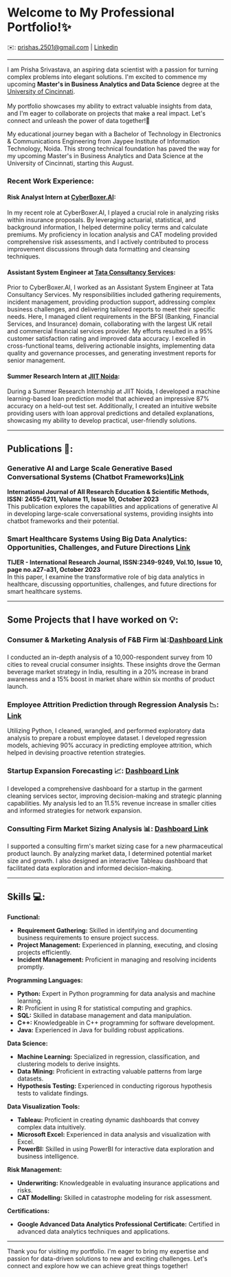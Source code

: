 # Welcome to My Professional Portfolio!✨


✉️: [prishas.2501@gmail.com](mailto:prishas.2501@gmail.com) | [Linkedin](https://www.linkedin.com/in/prisha-srivastava)

-------------------------------------------------------------------------------------------------------------------------------------------------------------

I am Prisha Srivastava, an aspiring data scientist with a passion for turning complex problems into elegant solutions. I'm excited to commence my upcoming **Master's in Business Analytics and Data Science** degree at the [University of Cincinnati](https://www.uc.edu/).
<br><br>
My portfolio showcases my ability to extract valuable insights from data, and I'm eager to collaborate on projects that make a real impact. Let's connect and unleash the power of data together!🤝

My educational journey began with a Bachelor of Technology in Electronics & Communications Engineering from Jaypee Institute of Information Technology, Noida. This strong technical foundation has paved the way for my upcoming Master's in Business Analytics and Data Science at the University of Cincinnati, starting this August.

### Recent Work Experience:

#### Risk Analyst Intern at [CyberBoxer.AI](https://cyberboxer.com/):
In my recent role at CyberBoxer.AI, I played a crucial role in analyzing risks within insurance proposals. By leveraging actuarial, statistical, and background information, I helped determine policy terms and calculate premiums. My proficiency in location analysis and CAT modeling provided comprehensive risk assessments, and I actively contributed to process improvement discussions through data formatting and cleansing techniques.

#### Assistant System Engineer at [Tata Consultancy Services](https://www.tcs.com/):
Prior to CyberBoxer.AI, I worked as an Assistant System Engineer at Tata Consultancy Services. My responsibilities included gathering requirements, incident management, providing production support, addressing complex business challenges, and delivering tailored reports to meet their specific needs. Here, I managed client requirements in the BFSI (Banking, Financial Services, and Insurance) domain, collaborating with the largest UK retail and commercial financial services provider.  My efforts resulted in a 95% customer satisfaction rating and improved data accuracy. I excelled in cross-functional teams, delivering actionable insights, implementing data quality and governance processes, and generating investment reports for senior management.

#### Summer Research Intern at [JIIT Noida](https://www.jiit.ac.in/):
During a Summer Research Internship at JIIT Noida, I developed a machine learning-based loan prediction model that achieved an impressive 87% accuracy on a held-out test set. Additionally, I created an intuitive website providing users with loan approval predictions and detailed explanations, showcasing my ability to develop practical, user-friendly solutions.

-------------------------------------------------------------------------------------------------------------------------------------------------------------


## Publications 📑:

### Generative AI and Large Scale Generative Based Conversational Systems (Chatbot Frameworks)[Link](https://www.ijaresm.com/generative-ai-and-large-scale-generative-based-conversational-systems-chatbot-frameworks)
**International Journal of All Research Education & Scientific Methods, ISSN: 2455-6211, Volume 11, Issue 10, October 2023**  
This publication explores the capabilities and applications of generative AI in developing large-scale conversational systems, providing insights into chatbot frameworks and their potential.

### Smart Healthcare Systems Using Big Data Analytics: Opportunities, Challenges, and Future Directions [Link](https://tijer.org/tijer/papers/TIJER2310004.pdf)
**TIJER - International Research Journal, ISSN:2349-9249, Vol.10, Issue 10, page no.a27-a31, October 2023**  
In this paper, I examine the transformative role of big data analytics in healthcare, discussing opportunities, challenges, and future directions for smart healthcare systems.

-------------------------------------------------------------------------------------------------------------------------------------------------------------

## Some Projects that I have worked on 💡:

### Consumer & Marketing Analysis of F&B Firm 📊:[Dashboard Link](https://public.tableau.com/app/profile/ps7906/viz/CodeX_Dashboard/CodeXEnergyDrinkAnalysis)
I conducted an in-depth analysis of a 10,000-respondent survey from 10 cities to reveal crucial consumer insights. These insights drove the German beverage market strategy in India, resulting in a 20% increase in brand awareness and a 15% boost in market share within six months of product launch.

### Employee Attrition Prediction through Regression Analysis 📉: [Link](https://colab.research.google.com/drive/1z8Nux9lEh8IChlROq_2Oo2lIT6GJ9Y3t#scrollTo=jf1TG9QodZAG)
Utilizing Python, I cleaned, wrangled, and performed exploratory data analysis to prepare a robust employee dataset. I developed regression models, achieving 90% accuracy in predicting employee attrition, which helped in devising proactive retention strategies.

### Startup Expansion Forecasting 📈: [ Dashboard Link](https://public.tableau.com/app/profile/ps7906/viz/StartupExpansion_16799468815810/Startupexpansionanalysisdashboard)
I developed a comprehensive dashboard for a startup in the garment cleaning services sector, improving decision-making and strategic planning capabilities. My analysis led to an 11.5% revenue increase in smaller cities and informed strategies for network expansion.

### Consulting Firm Market Sizing Analysis 📊: [Dashboard Link](https://public.tableau.com/app/profile/ps7906/viz/PharmaMarketSizingDashboard/Dashboard1)
I supported a consulting firm's market sizing case for a new pharmaceutical product launch. By analyzing market data, I determined potential market size and growth. I also designed an interactive Tableau dashboard that facilitated data exploration and informed decision-making.

-------------------------------------------------------------------------------------------------------------------------------------------------------------

## Skills 💻:

**Functional:**  
- **Requirement Gathering:** Skilled in identifying and documenting business requirements to ensure project success.
- **Project Management:** Experienced in planning, executing, and closing projects efficiently.
- **Incident Management:** Proficient in managing and resolving incidents promptly.

**Programming Languages:**  
- **Python:** Expert in Python programming for data analysis and machine learning.
- **R:** Proficient in using R for statistical computing and graphics.
- **SQL:** Skilled in database management and data manipulation.
- **C++:** Knowledgeable in C++ programming for software development.
- **Java:** Experienced in Java for building robust applications.

**Data Science:**  
- **Machine Learning:** Specialized in regression, classification, and clustering models to derive insights.
- **Data Mining:** Proficient in extracting valuable patterns from large datasets.
- **Hypothesis Testing:** Experienced in conducting rigorous hypothesis tests to validate findings.

**Data Visualization Tools:**  
- **Tableau:** Proficient in creating dynamic dashboards that convey complex data intuitively.
- **Microsoft Excel:** Experienced in data analysis and visualization with Excel.
- **PowerBI:** Skilled in using PowerBI for interactive data exploration and business intelligence.

**Risk Management:**  
- **Underwriting:** Knowledgeable in evaluating insurance applications and risks.
- **CAT Modelling:** Skilled in catastrophe modeling for risk assessment.

**Certifications:**  
- **Google Advanced Data Analytics Professional Certificate:** Certified in advanced data analytics techniques and applications.

-------------------------------------------------------------------------------------------------------------------------------------------------------------

Thank you for visiting my portfolio. I'm eager to bring my expertise and passion for data-driven solutions to new and exciting challenges. Let's connect and explore how we can achieve great things together! 
